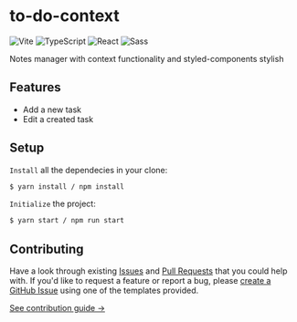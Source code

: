 # to-do-context

![Vite](https://img.shields.io/static/v1?style=for-the-badge&message=Vite&color=646CFF&logo=Vite&logoColor=FFFFFF&label=)
![TypeScript](https://img.shields.io/static/v1?style=for-the-badge&message=TypeScript&color=3178C6&logo=TypeScript&logoColor=FFFFFF&label=)
![React](https://img.shields.io/static/v1?style=for-the-badge&message=React&color=222222&logo=React&logoColor=61DAFB&label=)
![Sass](https://img.shields.io/static/v1?style=for-the-badge&message=Sass&color=CC6699&logo=Sass&logoColor=FFFFFF&label=)

Notes manager with context functionality and styled-components stylish

## Features

- Add a new task
- Edit a created task

## Setup

`Install` all the dependecies in your clone:

```bash
$ yarn install / npm install
```

`Initialize` the project:

```bash
$ yarn start / npm run start
```

## Contributing

Have a look through existing [Issues](https://github.com/Rub4l1to/to-do-context/issues) and [Pull Requests](https://github.com/Rub4l1to/to-do-context/pulls) that you could help with. If you'd like to request a feature or report a bug, please [create a GitHub Issue](https://github.com/Rub4l1to/to-do-context/issues) using one of the templates provided.

[See contribution guide →](https://github.com/Rub4l1to/to-do-context/blob/main/CONTRIBUTING.md)
